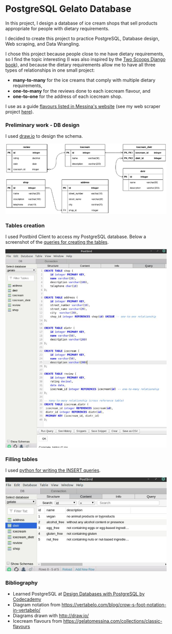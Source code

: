 # PostgreSQL Gelato Database

In this project, I design a database of ice cream shops that sell products appropriate for people with dietary requirements.

I decided to create this project to practice PostgreSQL, Database design, Web scraping, and Data Wrangling.

I chose this project because people close to me have dietary requirements, so I find the topic interesting (I was also inspired by the [Two Scoops Django book](https://www.feldroy.com/books/two-scoops-of-django-3-x)), and because the dietary requirements allow me to have all three types of relationships in one small project: 
- **many-to-many** for the ice creams that comply with multiple dietary requirements, 
- **one-to-many** for the reviews done to each icecream flavour, and 
- **one-to-one** for the address of each icecream shop.

I use as a guide [flavours listed in Messina's website](./media/inspiration.jpg) (see my web scraper project [here](https://github.com/lmponcio/web-scraper-gelato)).

### Preliminary work - DB design 
I used [draw.io](http://draw.io/) to design the schema.

<img src="./media/diagram.jpg" width="700" />

### Tables creation
I used Postbird Client to access my PostgreSQL database. Below a screenshot of the [queries for creating the tables](./create_tables.sql).

<img src="./media/tables_creation.jpg" width="700" />

### Filling tables
I used [python for writing the INSERT queries](./insert_dietrs.py). 
<!-- TO ADD 
The data for writing the query was extracted from an excel file (accessed it with [openpyxl](https://openpyxl.readthedocs.io/en/stable/index.html)) - this data comes from [my previous web scraper project](https://github.com/lmponcio/web-scraper-gelato). 
-->

<img src="./media/dietr_filled.jpg" width="700" />


### Bibliography
- Learned PostgreSQL at [Design Databases with PostgreSQL by Codecademy](https://www.codecademy.com/learn/paths/design-databases-with-postgresql)
- Diagram notation from https://vertabelo.com/blog/crow-s-foot-notation-in-vertabelo/
- Diagrams drawn with http://draw.io/
- Icecream flavours from https://gelatomessina.com/collections/classic-flavours
